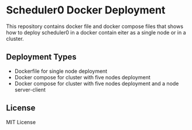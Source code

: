 # Scheduler0 Docker Deployment

This repository contains docker file and docker compose files that shows how to deploy scheduler0 in a docker contain 
eiter as a single node or in a cluster. 

## Deployment Types

* Dockerfile for single node deployment
* Docker compose for cluster with five nodes deployment
* Docker compose for cluster with five nodes deployment and a node server-client

## License

MIT License